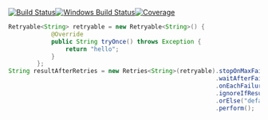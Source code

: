 [![Build Status](https://travis-ci.org/alexpanov/retries.svg)](https://travis-ci.org/alexpanov/retries)[![Windows Build Status](https://ci.appveyor.com/api/projects/status/c7dnnthq4ksq3960/branch/master?svg=true)](https://ci.appveyor.com/project/alexpanov/retries/branch/master)[![Coverage](https://coveralls.io/repos/alexpanov/retries/badge.svg?branch=master&service=github)](https://coveralls.io/github/alexpanov/retries?branch=master)


```java
Retryable<String> retryable = new Retryable<String>() {
            @Override
            public String tryOnce() throws Exception {
                return "hello";
            }
        };
String resultAfterRetries = new Retries<String>(retryable).stopOnMaxFailures(1)
                                                          .waitAfterFailureAtLeast(10, TimeUnit.SECONDS)
                                                          .onEachFailureDo(new LogTheError())
                                                          .ignoreIfResult(new StartsWithLetterB())
                                                          .orElse("default value")
                                                          .perform();

```
